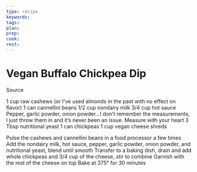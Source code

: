```yaml
---
type: recipe
keywords:
tags:
plan:
prep:
cook:
rest:
---
```


# Vegan Buffalo Chickpea Dip

Source

1 cup raw cashews (or I’ve used almonds in the past with no effect on flavor)
1 can cannellini beans
1/2 cup nondairy milk
3/4 cup hot sauce
Pepper, garlic powder, onion powder…I don’t remember the measurements, I just throw them in and it’s never been an issue. Measure with your heart
3 Tbsp nutritional yeast
1 can chickpeas
1 cup vegan cheese shreds

Pulse the cashews and cannellini beans in a food processor a few times
Add the nondairy milk, hot sauce, pepper, garlic powder, onion powder, and nutritional yeast, blend until smooth
Transfer to a baking dish, drain and add whole chickpeas and 3/4 cup of the cheese, stir to combine
Garnish with the rest of the cheese on top
Bake at 375° for 30 minutes
